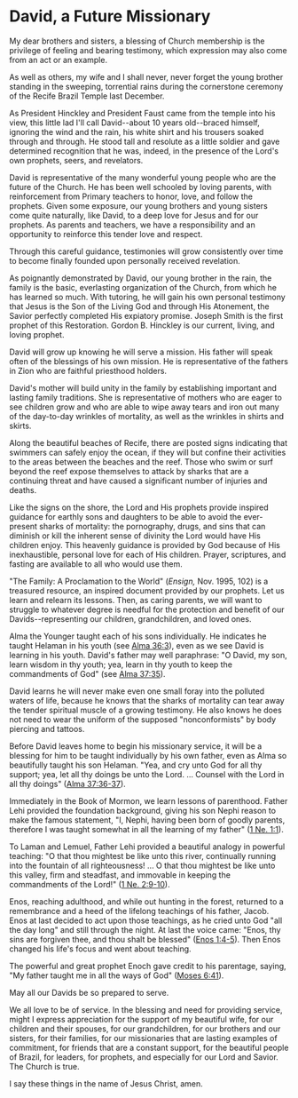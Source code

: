 # David, a Future Missionary

My dear brothers and sisters, a blessing of Church membership is the privilege
of feeling and bearing testimony, which expression may also come from an act
or an example.

As well as others, my wife and I shall never, never forget the young brother
standing in the sweeping, torrential rains during the cornerstone ceremony of
the Recife Brazil Temple last December.

As President Hinckley and President Faust came from the temple into his view,
this little lad I'll call David--about 10 years old--braced himself, ignoring
the wind and the rain, his white shirt and his trousers soaked through and
through. He stood tall and resolute as a little soldier and gave determined
recognition that he was, indeed, in the presence of the Lord's own prophets,
seers, and revelators.

David is representative of the many wonderful young people who are the future
of the Church. He has been well schooled by loving parents, with reinforcement
from Primary teachers to honor, love, and follow the prophets. Given some
exposure, our young brothers and young sisters come quite naturally, like
David, to a deep love for Jesus and for our prophets. As parents and teachers,
we have a responsibility and an opportunity to reinforce this tender love and
respect.

Through this careful guidance, testimonies will grow consistently over time to
become finally founded upon personally received revelation.

As poignantly demonstrated by David, our young brother in the rain, the family
is the basic, everlasting organization of the Church, from which he has
learned so much. With tutoring, he will gain his own personal testimony that
Jesus is the Son of the Living God and through His Atonement, the Savior
perfectly completed His expiatory promise. Joseph Smith is the first prophet
of this Restoration. Gordon B. Hinckley is our current, living, and loving
prophet.

David will grow up knowing he will serve a mission. His father will speak
often of the blessings of his own mission. He is representative of the fathers
in Zion who are faithful priesthood holders.

David's mother will build unity in the family by establishing important and
lasting family traditions. She is representative of mothers who are eager to
see children grow and who are able to wipe away tears and iron out many of the
day-to-day wrinkles of mortality, as well as the wrinkles in shirts and
skirts.

Along the beautiful beaches of Recife, there are posted signs indicating that
swimmers can safely enjoy the ocean, if they will but confine their activities
to the areas between the beaches and the reef. Those who swim or surf beyond
the reef expose themselves to attack by sharks that are a continuing threat
and have caused a significant number of injuries and deaths.

Like the signs on the shore, the Lord and His prophets provide inspired
guidance for earthly sons and daughters to be able to avoid the ever-present
sharks of mortality: the pornography, drugs, and sins that can diminish or
kill the inherent sense of divinity the Lord would have His children enjoy.
This heavenly guidance is provided by God because of His inexhaustible,
personal love for each of His children. Prayer, scriptures, and fasting are
available to all who would use them.

"The Family: A Proclamation to the World" (_Ensign,_ Nov. 1995, 102) is a
treasured resource, an inspired document provided by our prophets. Let us
learn and relearn its lessons. Then, as caring parents, we will want to
struggle to whatever degree is needful for the protection and benefit of our
Davids--representing our children, grandchildren, and loved ones.

Alma the Younger taught each of his sons individually. He indicates he taught
Helaman in his youth (see [Alma
36:3](https://www.lds.org/scriptures/bofm/alma/36.3?lang=eng#2)), even as we
see David is learning in his youth. David's father may well paraphrase: "O
David, my son, learn wisdom in thy youth; yea, learn in thy youth to keep the
commandments of God" (see [Alma
37:35](https://www.lds.org/scriptures/bofm/alma/37.35?lang=eng#34)).

David learns he will never make even one small foray into the polluted waters
of life, because he knows that the sharks of mortality can tear away the
tender spiritual muscle of a growing testimony. He also knows he does not need
to wear the uniform of the supposed "nonconformists" by body piercing and
tattoos.

Before David leaves home to begin his missionary service, it will be a
blessing for him to be taught individually by his own father, even as Alma so
beautifully taught his son Helaman. "Yea, and cry unto God for all thy
support; yea, let all thy doings be unto the Lord. ... Counsel with the Lord in
all thy doings" ([Alma
37:36-37](https://www.lds.org/scriptures/bofm/alma/37.36-37?lang=eng#35)).

Immediately in the Book of Mormon, we learn lessons of parenthood. Father Lehi
provided the foundation background, giving his son Nephi reason to make the
famous statement, "I, Nephi, having been born of goodly parents, therefore I
was taught somewhat in all the learning of my father" ([1 Ne.
1:1](https://www.lds.org/scriptures/bofm/1-ne/1.1?lang=eng#0)).

To Laman and Lemuel, Father Lehi provided a beautiful analogy in powerful
teaching: "O that thou mightest be like unto this river, continually running
into the fountain of all righteousness! ... O that thou mightest be like unto
this valley, firm and steadfast, and immovable in keeping the commandments of
the Lord!" ([1 Ne.
2:9-10](https://www.lds.org/scriptures/bofm/1-ne/2.9-10?lang=eng#8)).

Enos, reaching adulthood, and while out hunting in the forest, returned to a
remembrance and a heed of the lifelong teachings of his father, Jacob. Enos at
last decided to act upon those teachings, as he cried unto God "all the day
long" and still through the night. At last the voice came: "Enos, thy sins are
forgiven thee, and thou shalt be blessed" ([Enos
1:4-5](https://www.lds.org/scriptures/bofm/enos/1.4-5?lang=eng#3)). Then Enos
changed his life's focus and went about teaching.

The powerful and great prophet Enoch gave credit to his parentage, saying, "My
father taught me in all the ways of God" ([Moses
6:41](https://www.lds.org/scriptures/pgp/moses/6.41?lang=eng#40)).

May all our Davids be so prepared to serve.

We all love to be of service. In the blessing and need for providing service,
might I express appreciation for the support of my beautiful wife, for our
children and their spouses, for our grandchildren, for our brothers and our
sisters, for their families, for our missionaries that are lasting examples of
commitment, for friends that are a constant support, for the beautiful people
of Brazil, for leaders, for prophets, and especially for our Lord and Savior.
The Church is true.

I say these things in the name of Jesus Christ, amen.

